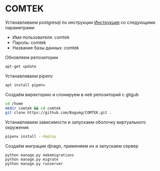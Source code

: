 # COMTEK
Устанавливаем postgresql по инструкции
[Инструкция](https://www.digitalocean.com/community/tutorials/how-to-set-up-django-with-postgres-nginx-and-gunicorn-on-ubuntu-20-04-ru) 
со следующими параметрами
- Имя пользователя: comtek
- Пароль: comtek
- Название базы данных: comtek


Обновляем репозитории
```sh
apt-get update
```
Устанавливаем pipenv
```sh
apt install pipenv
```
Создаём виректорию и слонируем в неё репозиторий с gitgub
```sh
cd /home
mkdir comtek && cd comtek
git clone https://github.com/Bagumg/COMTEK.git .
```
Устанавливаем зависимости и запускаем оболочку виртуального окружения
```sh
pipenv install --deploy
```
Создаём миграции djnago, применяем их и запускаем сервер
```
python manage.py makemigrations
python manage.py migrate
python manage.py runserver
```
